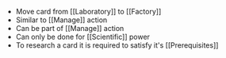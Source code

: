 - Move card from [[Laboratory]] to [[Factory]]
- Similar to [[Manage]] action
- Can be part of [[Manage]] action
- Can only be done for [[Scientific]] power
- To research a card it is required to satisfy it's [[Prerequisites]]
